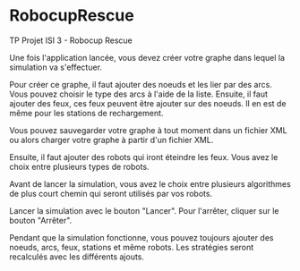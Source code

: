 # RobocupRescue
TP Projet ISI 3 - Robocup Rescue

Une fois l'application lancée, vous devez créer votre graphe dans lequel la simulation va s'effectuer.

Pour créer ce graphe, il faut ajouter des noeuds et les lier par des arcs. Vous pouvez choisir le type des arcs à l'aide de la liste.
Ensuite, il faut ajouter des feux, ces feux peuvent être ajouter sur des noeuds. Il en est de même pour les stations de rechargement.

Vous pouvez sauvegarder votre graphe à tout moment dans un fichier XML ou alors charger votre graphe à partir d'un fichier XML.

Ensuite, il faut ajouter des robots qui iront éteindre les feux. Vous avez le choix entre plusieurs types de robots.

Avant de lancer la simulation, vous avez le choix entre plusieurs algorithmes de plus court chemin qui seront utilisés par vos robots.

Lancer la simulation avec le bouton "Lancer". Pour l'arrêter, cliquer sur le bouton "Arrêter".

Pendant que la simulation fonctionne, vous pouvez toujours ajouter des noeuds, arcs, feux, stations et même robots.
Les stratégies seront recalculés avec les différents ajouts.
